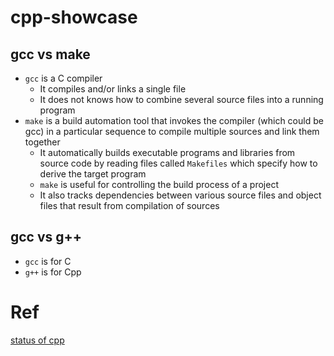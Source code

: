 # cpp-showcase

## gcc vs make
* `gcc` is a C compiler
  * It compiles and/or links a single file
  * It does not knows how to combine several source files into a running program
* `make` is a build automation tool that invokes the compiler (which could be gcc) in a particular sequence to compile multiple sources and link them together
  * It automatically builds executable programs and libraries from source code by reading files called `Makefiles` which specify how to derive the target program
  * `make` is useful for controlling the build process of a project
  * It also tracks dependencies between various source files and object files that result from compilation of sources

## gcc vs g++
* `gcc` is for C
* `g++` is for Cpp

## 


# Ref
[status of cpp](https://www.jetbrains.com/lp/devecosystem-2019/cpp/)
